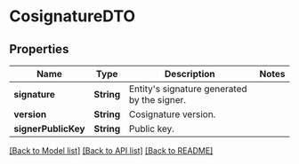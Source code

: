 # CosignatureDTO

## Properties
Name | Type | Description | Notes
------------ | ------------- | ------------- | -------------
**signature** | **String** | Entity&#39;s signature generated by the signer. | 
**version** | **String** | Cosignature version. | 
**signerPublicKey** | **String** | Public key. | 

[[Back to Model list]](../README.md#documentation-for-models) [[Back to API list]](../README.md#documentation-for-api-endpoints) [[Back to README]](../README.md)


